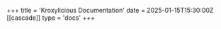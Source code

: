 +++
title = 'Kroxylicious Documentation'
date = 2025-01-15T15:30:00Z
[[cascade]]
    type = 'docs'
+++
